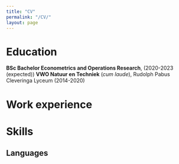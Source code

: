 ```yaml
---
title: "CV"
permalink: "/CV/"
layout: page
---
```


# Education
**BSc Bachelor Econometrics and Operations Research**, (2020-2023 (expected))
**VWO Natuur en Techniek** (*cum laude*), Rudolph Pabus Cleveringa Lyceum (2014-2020)

# Work experience


# Skills
## Languages

